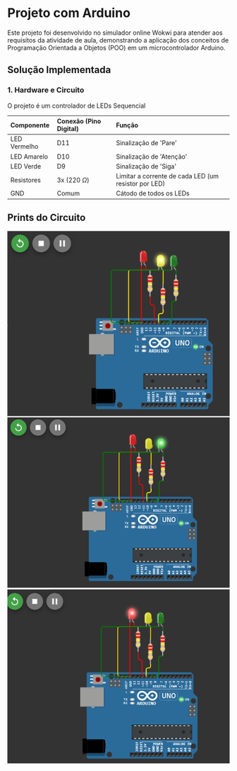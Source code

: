 # Projeto com Arduino 

Este projeto foi desenvolvido no simulador online Wokwi para atender aos requisitos da atividade de aula, demonstrando a aplicação dos conceitos de Programação Orientada a Objetos (POO) em um microcontrolador Arduino.


## Solução Implementada

### 1. Hardware e Circuito

O projeto é um controlador de LEDs Sequencial

| Componente | Conexão (Pino Digital) | Função |
| :--------- | :--------------------- | :----- |
| LED Vermelho | D11 | Sinalização de 'Pare' |
| LED Amarelo | D10 | Sinalização de 'Atenção' |
| LED Verde | D9 | Sinalização de 'Siga' |
| Resistores | 3x (220 $\Omega$) | Limitar a corrente de cada LED (um resistor por LED) |
| GND | Comum | Cátodo de todos os LEDs |

## Prints do Circuito
![LED Amarelo em destaque](assets/ledAmarelo.png)
![LED Verde em destaque](assets/ledVerde.png)
![LED Vermelho em destaque](assets/ledVermelho.png)
